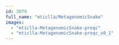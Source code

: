 ```yaml
---
id: 3079
full_name: "mticlla/MetagenomicSnake"
images: 
  - "mticlla-MetagenomicSnake-preqc"
  - "mticlla-MetagenomicSnake-preqc_v0_1"
---
```

